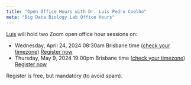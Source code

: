 ```yaml
---
title: "Open Office Hours with Dr. Luis Pedro Coelho"
meta: "Big Data Biology Lab Office Hours"
---
```


[Luis](/people/luis_pedro_coelho) will hold two Zoom open office hour sessions on:

- Wednesday, April 24, 2024 08:30am Brisbane time ([check your timezone](https://everytimezone.com/s/cff77542)) [Register now](https://qut.zoom.us/meeting/register/tZcsfuCopjwoHdBhmkJQY9mzd0Zu_LYCxrcv#/registration)
- Thursday, May 9, 2024 19:00pm Brisbane time ([check your timezone](https://everytimezone.com/s/5bddef87)) [Register now](https://qut.zoom.us/meeting/register/tZEtcO6vrjsqGt2BWCdrmOvWAWTCR0UDggZo#/registration)

Register is free, but mandatory (to avoid spam).
